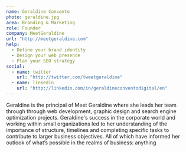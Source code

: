 ```yaml
---
name: Geraldine Convento
photo: geraldine.jpg
area: Branding & Marketing
role: Founder
company: MeetGeraldine
url: "http://meetgeraldine.com"
help:
  - Define your brand identity
  - Design your web presence
  - Plan your SEO strategy
social:
  - name: twitter
    url: "http://twitter.com/tweetgeraldine"
  - name: linkedin
    url: "http://linkedin.com/in/geraldineconventodigital/en"
---
```

Geraldine is the principal of Meet Geraldine where she leads her team through through web development, graphic design and search engine optimization projects. Geraldine's success in the corporate world and working within small organizations led to her understanding of the importance of structure, timelines and completing specific tasks to contribute to larger business objectives. All of which have informed her outlook of what’s possible in the realms of business: anything
